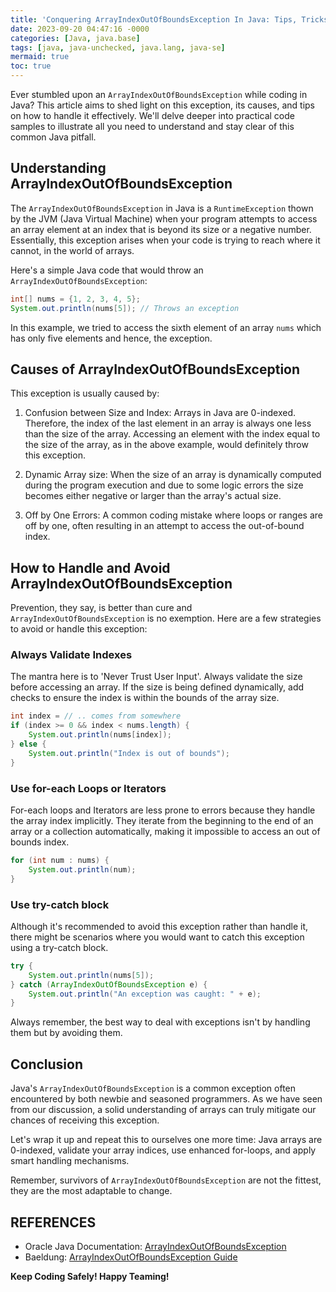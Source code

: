 ```yaml
---
title: 'Conquering ArrayIndexOutOfBoundsException In Java: Tips, Tricks And Pitfalls To Avoid'
date: 2023-09-20 04:47:16 -0000
categories: [Java, java.base]
tags: [java, java-unchecked, java.lang, java-se]
mermaid: true
toc: true
---
```


Ever stumbled upon an `ArrayIndexOutOfBoundsException` while coding in Java? This article aims to shed light on this exception, its causes, and tips on how to handle it effectively. We'll delve deeper into practical code samples to illustrate all you need to understand and stay clear of this common Java pitfall.

## Understanding ArrayIndexOutOfBoundsException

The `ArrayIndexOutOfBoundsException` in Java is a `RuntimeException` thown by the JVM (Java Virtual Machine) when your program attempts to access an array element at an index that is beyond its size or a negative number. Essentially, this exception arises when your code is trying to reach where it cannot, in the world of arrays. 

Here's a simple Java code that would throw an `ArrayIndexOutOfBoundsException`:

``` java
int[] nums = {1, 2, 3, 4, 5};
System.out.println(nums[5]); // Throws an exception
```
In this example, we tried to access the sixth element of an array `nums` which has only five elements and hence, the exception.

## Causes of ArrayIndexOutOfBoundsException

This exception is usually caused by:

1. Confusion between Size and Index: Arrays in Java are 0-indexed. Therefore, the index of the last element in an array is always one less than the size of the array. Accessing an element with the index equal to the size of the array, as in the above example, would definitely throw this exception.

2. Dynamic Array size: When the size of an array is dynamically computed during the program execution and due to some logic errors the size becomes either negative or larger than the array's actual size.

3. Off by One Errors: A common coding mistake where loops or ranges are off by one, often resulting in an attempt to access the out-of-bound index.

## How to Handle and Avoid ArrayIndexOutOfBoundsException 

Prevention, they say, is better than cure and `ArrayIndexOutOfBoundsException` is no exemption. Here are a few strategies to avoid or handle this exception:

### Always Validate Indexes

The mantra here is to 'Never Trust User Input'. Always validate the size before accessing an array. If the size is being defined dynamically, add checks to ensure the index is within the bounds of the array size.

``` java
int index = // .. comes from somewhere
if (index >= 0 && index < nums.length) {
    System.out.println(nums[index]);
} else {
    System.out.println("Index is out of bounds");
}
```

### Use for-each Loops or Iterators 

For-each loops and Iterators are less prone to errors because they handle the array index implicitly. They iterate from the beginning to the end of an array or a collection automatically, making it impossible to access an out of bounds index.

``` java
for (int num : nums) {
    System.out.println(num);
}
```

### Use try-catch block 

Although it's recommended to avoid this exception rather than handle it, there might be scenarios where you would want to catch this exception using a try-catch block. 

``` java
try {
    System.out.println(nums[5]);
} catch (ArrayIndexOutOfBoundsException e) {
    System.out.println("An exception was caught: " + e);
}
``` 

Always remember, the best way to deal with exceptions isn't by handling them but by avoiding them.

## Conclusion 

Java's `ArrayIndexOutOfBoundsException` is a common exception often encountered by both newbie and seasoned programmers. As we have seen from our discussion, a solid understanding of arrays can truly mitigate our chances of receiving this exception. 

Let's wrap it up and repeat this to ourselves one more time: Java arrays are 0-indexed, validate your array indices, use enhanced for-loops, and apply smart handling mechanisms.

Remember, survivors of `ArrayIndexOutOfBoundsException` are not the fittest, they are the most adaptable to change.

## REFERENCES

- Oracle Java Documentation: [ArrayIndexOutOfBoundsException](https://docs.oracle.com/javase/7/docs/api/java/lang/ArrayIndexOutOfBoundsException.html)
- Baeldung: [ArrayIndexOutOfBoundsException Guide](https://www.baeldung.com/java-arrayindexoutofboundsexception)

**Keep Coding Safely! Happy Teaming!**
